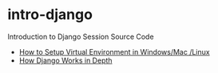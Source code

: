 # intro-django
Introduction to Django Session Source Code

- [How to Setup Virtual Environment in Windows/Mac /Linux](https://uoa-eresearch.github.io/eresearch-cookbook/recipe/2014/11/26/python-virtual-env/)
- [How Django Works in Depth](https://developer.mozilla.org/en-US/docs/Learn/Server-side/Django/Introduction)
